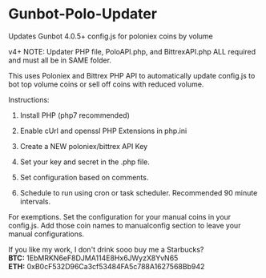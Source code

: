 # Gunbot-Polo-Updater
Updates Gunbot 4.0.5+ config.js for poloniex coins by volume

v4+ NOTE: Updater PHP file, PoloAPI.php, and BittrexAPI.php ALL required and must all be in SAME folder.

This uses Poloniex and Bittrex PHP API to automatically update config.js to bot top volume coins or sell off coins with reduced volume.

Instructions:

1) Install PHP (php7 recommended)

2) Enable cUrl and openssl PHP Extensions in php.ini 

3) Create a NEW poloniex/bittrex API Key

4) Set your key and secret in the .php file.

5) Set configuration based on comments.

6) Schedule to run using cron or task scheduler. Recommended 90 minute intervals.

For exemptions. Set the configuration for your manual coins in your config.js. Add those coin names to manualconfig section to leave your manual configurations.<br/>

If you like my work, I don't drink sooo buy me a Starbucks?<br/>
<b>BTC:</b> 1EbMRKN6eF8DJMA114E8Hx6JWyzX8YvN65 <br/>
<b>ETH:</b> 0xB0cF532D96Ca3cf53484FA5c788A1627568Bb942
